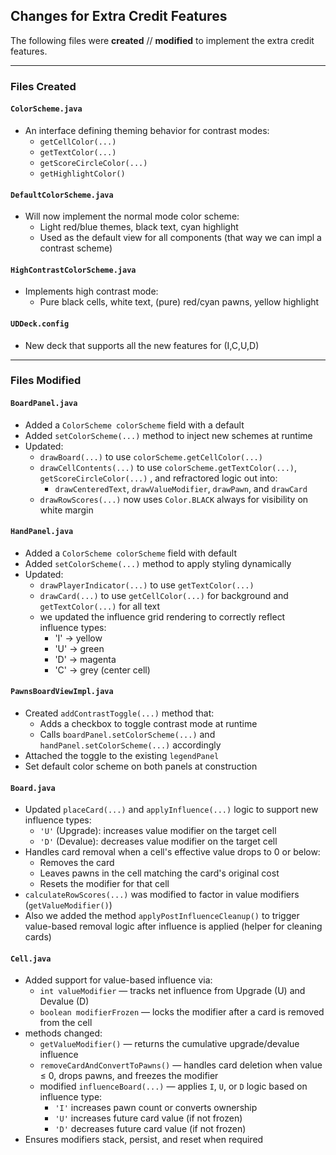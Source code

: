 ## Changes for Extra Credit Features

The following files were **created** // **modified** to implement the extra credit features.

---

### Files Created

#### `ColorScheme.java`
- An interface defining theming behavior for contrast modes:
  - `getCellColor(...)`
  - `getTextColor(...)`
  - `getScoreCircleColor(...)`
  - `getHighlightColor()`

#### `DefaultColorScheme.java`
- Will now implement the normal mode color scheme:
  - Light red/blue themes, black text, cyan highlight
  - Used as the default view for all components (that way we can impl a contrast scheme)

#### `HighContrastColorScheme.java`
- Implements high contrast mode:
  - Pure black cells, white text, (pure) red/cyan pawns, yellow highlight
 
#### `UDDeck.config`
- New deck that supports all the new features for (I,C,U,D)
---

### Files Modified

#### `BoardPanel.java`
- Added a `ColorScheme colorScheme` field with a default
- Added `setColorScheme(...)` method to inject new schemes at runtime
- Updated:
  - `drawBoard(...)` to use `colorScheme.getCellColor(...)` 
  - `drawCellContents(...)` to use `colorScheme.getTextColor(...)`, `getScoreCircleColor(...)` , and refractored logic out into:
    -  `drawCenteredText`, `drawValueModifier`, `drawPawn`, and `drawCard`
  - `drawRowScores(...)` now uses `Color.BLACK` always for visibility on white margin

#### `HandPanel.java`
- Added a `ColorScheme colorScheme` field with default
- Added `setColorScheme(...)` method to apply styling dynamically
- Updated:
  - `drawPlayerIndicator(...)` to use `getTextColor(...)`
  - `drawCard(...)` to use `getCellColor(...)` for background and `getTextColor(...)` for all text
  - we updated the influence grid rendering to correctly reflect influence types:
    - 'I' → yellow
    - 'U' → green
    - 'D' → magenta
    - 'C' → grey (center cell)

#### `PawnsBoardViewImpl.java`
- Created `addContrastToggle(...)` method that:
  - Adds a checkbox to toggle contrast mode at runtime
  - Calls `boardPanel.setColorScheme(...)` and `handPanel.setColorScheme(...)` accordingly
- Attached the toggle to the existing `legendPanel` 
- Set default color scheme on both panels at construction

#### `Board.java`
- Updated `placeCard(...)` and `applyInfluence(...)` logic to support new influence types:
  - `'U'` (Upgrade): increases value modifier on the target cell
  - `'D'` (Devalue): decreases value modifier on the target cell
- Handles card removal when a cell's effective value drops to 0 or below:
  - Removes the card
  - Leaves pawns in the cell matching the card's original cost
  - Resets the modifier for that cell
- `calculateRowScores(...)` was modified to factor in value modifiers (`getValueModifier()`)
- Also we added the method `applyPostInfluenceCleanup()` to trigger value-based removal logic after influence is applied (helper for cleaning cards)

#### `Cell.java`
- Added support for value-based influence via:
  - `int valueModifier` — tracks net influence from Upgrade (U) and Devalue (D)
  - `boolean modifierFrozen` — locks the modifier after a card is removed from the cell
- methods changed:
  - `getValueModifier()` — returns the cumulative upgrade/devalue influence
  - `removeCardAndConvertToPawns()` — handles card deletion when value ≤ 0, drops pawns, and freezes the modifier
  - modified `influenceBoard(...)` — applies `I`, `U`, or `D` logic based on influence type:
    - `'I'` increases pawn count or converts ownership
    - `'U'` increases future card value (if not frozen)
    - `'D'` decreases future card value (if not frozen)
- Ensures modifiers stack, persist, and reset when required

